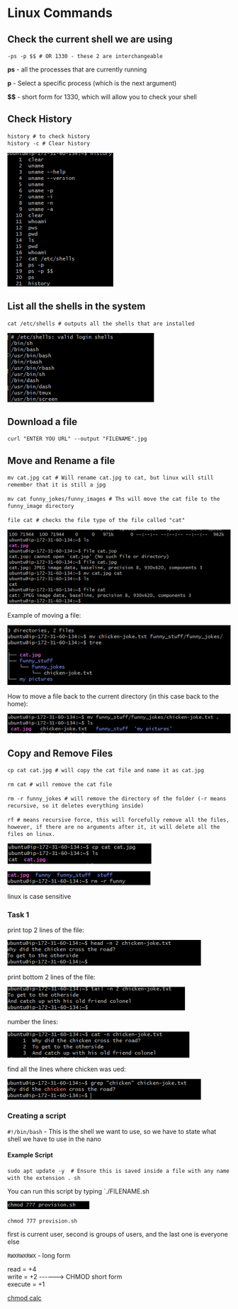 # Linux Commands

## Check the current shell we are using

```
-ps -p $$ # OR 1330 - these 2 are interchangeable 
```
**ps** - all the processes that are currently running

**p** - Select a specific process (which is the next argument)

**$$** - short form for 1330, which will allow you to check your shell

## Check History

```
history # to check history
history -c # Clear history
```

![alt text](linux_images/image-1.png)

## List all the shells in the system

```
cat /etc/shells # outputs all the shells that are installed
```
![alt text](linux_images/image.png)

## Download a file

```
curl "ENTER YOU URL" --output "FILENAME".jpg 
```

## Move and Rename a file
```
mv cat.jpg cat # Will rename cat.jpg to cat, but linux will still remember that it is still a jpg

mv cat funny_jokes/funny_images # Ths will move the cat file to the funny_image directory

file cat # checks the file type of the file called "cat"

```
![alt text](linux_images/image-2.png)

Example of moving a file:

![alt text](linux_images/image-12.png)

How to move a file back to the current directory (in this case back to the home):

![alt text](linux_images/image-13.png)


## Copy and Remove Files
```
cp cat cat.jpg # will copy the cat file and name it as cat.jpg

rm cat # will remove the cat file

rm -r funny_jokes # will remove the directory of the folder (-r means recursive, so it deletes everything inside)

rf # means recursive force, this will forcefully remove all the files, however, if there are no arguments after it, it will delete all the files on linux.
```
![alt text](linux_images/image-4.png)

![alt text](linux_images/image-5.png)


linux is case sensitive 

### Task 1

print top 2 lines of the file:

![alt text](linux_images/image-8.png)

print bottom 2 lines of the file:

![alt text](linux_images/image-9.png)

number the lines:

![alt text](linux_images/image-10.png)

find all the lines where chicken was ued:

![alt text](linux_images/image-11.png)


### Creating a script


`#!/bin/bash` - This is the shell we want to use, so we have to state what shell we have to use in the nano 

#### Example Script
```
sudo apt update -y  # Ensure this is saved inside a file with any name with the extension . sh
```

You can run this script by typing `./FILENAME.sh

![alt text](image.png)

```chmod 777 provision.sh```


first is current user, second is groups of users, and the last one is everyone else

```RWXRWXRWX``` - long form

read = +4 <br>
write = +2     ------> CHMOD short form <br>
execute = +1  

[chmod calc](https://chmod-calculator.com/)